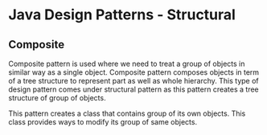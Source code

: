 # Java Design Patterns - Structural

## Composite
Composite pattern is used where we need to treat a group of objects in similar way as a single object. Composite pattern composes objects in term of a tree structure to represent part as well as whole hierarchy. This type of design pattern comes under structural pattern as this pattern creates a tree structure of group of objects.

This pattern creates a class that contains group of its own objects. This class provides ways to modify its group of same objects.
